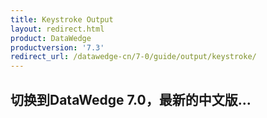 ```yaml
---
title: Keystroke Output
layout: redirect.html
product: DataWedge
productversion: '7.3'
redirect_url: /datawedge-cn/7-0/guide/output/keystroke/
---
```


## 切换到DataWedge 7.0，最新的中文版...



